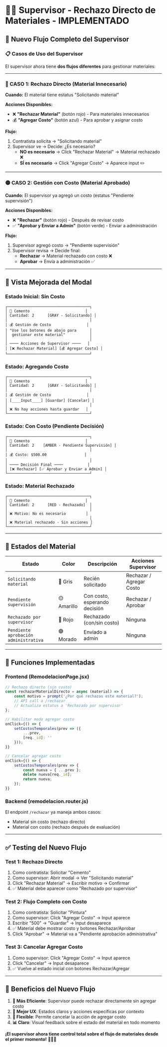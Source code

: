# 👷‍♂️ Supervisor - Rechazo Directo de Materiales - IMPLEMENTADO

## 🎯 **Nuevo Flujo Completo del Supervisor**

### **📋 Casos de Uso del Supervisor**

El supervisor ahora tiene **dos flujos diferentes** para gestionar materiales:

---

### **🔴 CASO 1: Rechazo Directo (Material Innecesario)**

**Cuando:** El material tiene estatus "Solicitando material"

**Acciones Disponibles:**
- ❌ **"Rechazar Material"** (botón rojo) - Para materiales innecesarios
- 💰 **"Agregar Costo"** (botón azul) - Para aprobar y asignar costo

**Flujo:**
1. Contratista solicita → "Solicitando material" 
2. Supervisor ve → Decide: ¿Es necesario?
   - **NO es necesario** → Click "Rechazar Material" → Material rechazado ❌
   - **SÍ es necesario** → Click "Agregar Costo" → Aparece input ✏️

---

### **🟡 CASO 2: Gestión con Costo (Material Aprobado)**

**Cuando:** El supervisor ya agregó un costo (estatus "Pendiente supervisión")

**Acciones Disponibles:**
- ❌ **"Rechazar"** (botón rojo) - Después de revisar costo
- ✅ **"Aprobar y Enviar a Admin"** (botón verde) - Enviar a administración

**Flujo:**
1. Supervisor agregó costo → "Pendiente supervisión"
2. Supervisor revisa → Decide final:
   - **Rechazar** → Material rechazado con costo ❌
   - **Aprobar** → Envía a administración ✅

---

## 🎨 **Vista Mejorada del Modal**

### **Estado Inicial: Sin Costo**
```
┌─────────────────────────────────────┐
│ 🧱 Cemento                         │
│ Cantidad: 2      [GRAY - Solicitando] │
│                                     │
│ 💰 Gestión de Costo                │
│ "Use los botones de abajo para      │
│  gestionar este material"           │
│                                     │
│ ──── Acciones de Supervisor ────   │
│ [❌ Rechazar Material] [💰 Agregar Costo] │
└─────────────────────────────────────┘
```

### **Estado: Agregando Costo**
```
┌─────────────────────────────────────┐
│ 🧱 Cemento                         │
│ Cantidad: 2      [GRAY - Solicitando] │
│                                     │
│ 💰 Gestión de Costo                │
│ [____Input____] [Guardar] [Cancelar] │
│                                     │
│ ❌ No hay acciones hasta guardar   │
└─────────────────────────────────────┘
```

### **Estado: Con Costo (Pendiente Decisión)**
```
┌─────────────────────────────────────┐
│ 🧱 Cemento                         │
│ Cantidad: 2    [AMBER - Pendiente Supervisión] │
│                                     │
│ 💰 Costo: $500.00                 │
│                                     │
│ ──── Decisión Final ────           │
│ [❌ Rechazar] [✅ Aprobar y Enviar a Admin] │
└─────────────────────────────────────┘
```

### **Estado: Material Rechazado**
```
┌─────────────────────────────────────┐
│ 🧱 Cemento                         │
│ Cantidad: 2      [RED - Rechazado]  │
│                                     │
│ ❌ Motivo: No es necesario         │
│                                     │
│ ❌ Material rechazado - Sin acciones │
└─────────────────────────────────────┘
```

---

## 🔄 **Estados del Material**

| Estado | Color | Descripción | Acciones Supervisor |
|--------|-------|-------------|-------------------|
| `Solicitando material` | 🔘 Gris | Recién solicitado | Rechazar / Agregar Costo |
| `Pendiente supervisión` | 🟡 Amarillo | Con costo, esperando decisión | Rechazar / Aprobar |
| `Rechazado por supervisor` | 🔴 Rojo | Rechazado (con/sin costo) | Ninguna |
| `Pendiente aprobación administrativa` | 🟣 Morado | Enviado a admin | Ninguna |

---

## 🔧 **Funciones Implementadas**

### **Frontend (RemodelacionPage.jsx)**

```javascript
// Rechazo directo (sin costo)
const rechazarMaterialDirecto = async (material) => {
    const motivo = prompt('¿Por qué rechazas este material?');
    // API call a /rechazar
    // Actualiza estatus a 'Rechazado por supervisor'
};

// Habilitar modo agregar costo
onClick={() => {
    setCostosTemporales(prev => ({
        ...prev,
        [req._id]: ''
    }));
}}

// Cancelar agregar costo
onClick={() => {
    setCostosTemporales(prev => {
        const nueva = { ...prev };
        delete nueva[req._id];
        return nueva;
    });
}}
```

### **Backend (remodelacion.router.js)**

El endpoint `/rechazar` ya maneja ambos casos:
- Material sin costo (rechazo directo)
- Material con costo (rechazo después de evaluación)

---

## ✅ **Testing del Nuevo Flujo**

### **Test 1: Rechazo Directo**
1. Como contratista: Solicitar "Cemento"
2. Como supervisor: Abrir modal → Ver "Solicitando material"
3. Click "Rechazar Material" → Escribir motivo → Confirmar
4. ✅ Material debe aparecer como "Rechazado por supervisor"

### **Test 2: Flujo Completo con Costo**
1. Como contratista: Solicitar "Pintura"
2. Como supervisor: Click "Agregar Costo" → Input aparece
3. Escribir "500" → "Guardar" → Input desaparece
4. ✅ Material debe mostrar costo y botones Rechazar/Aprobar
5. Click "Aprobar" → Material va a "Pendiente aprobación administrativa"

### **Test 3: Cancelar Agregar Costo**
1. Como supervisor: Click "Agregar Costo" → Input aparece
2. Click "Cancelar" → Input desaparece
3. ✅ Vuelve al estado inicial con botones Rechazar/Agregar

---

## 🎯 **Beneficios del Nuevo Flujo**

1. **🚀 Más Eficiente**: Supervisor puede rechazar directamente sin agregar costo
2. **🎨 Mejor UX**: Estados claros y acciones específicas por contexto
3. **🔧 Flexible**: Permite cancelar la acción de agregar costo
4. **📊 Claro**: Visual feedback sobre el estado del material en todo momento

**¡El supervisor ahora tiene control total sobre el flujo de materiales desde el primer momento!** 👷‍♂️✅

